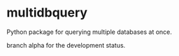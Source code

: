 # multidbquery
Python package for querying multiple databases at once.

branch alpha for the development status.
